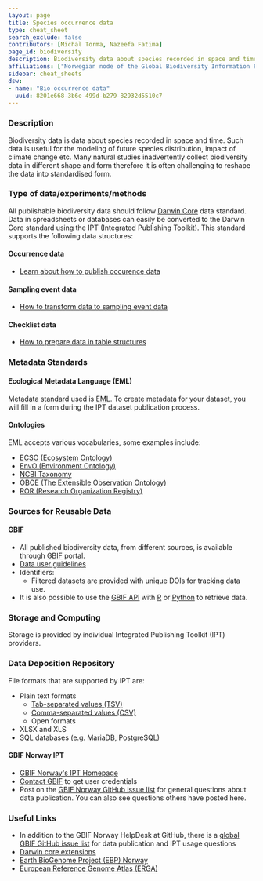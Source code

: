 ```yaml
---
layout: page
title: Species occurrence data
type: cheat_sheet
search_exclude: false
contributors: [Michal Torma, Nazeefa Fatima]
page_id: biodiversity
description: Biodiversity data about species recorded in space and time.
affiliations: ["Norwegian node of the Global Biodiversity Information Facility (GBIF-NO)"]
sidebar: cheat_sheets
dsw:
- name: "Bio occurrence data"
  uuid: 8201e668-3b6e-499d-b279-82932d5510c7
---
```


### Description
Biodiversity data is data about species recorded in space and time. Such data is useful for the modeling of future species distribution, impact of climate change etc. Many natural studies inadvertently collect biodiversity data in different shape and form therefore it is often challenging to reshape the data into standardised form.

### Type of data/experiments/methods
All publishable biodiversity data should follow [Darwin Core](https://dwc.tdwg.org/) data standard. Data in spreadsheets or databases can easily be converted to the Darwin Core standard using the IPT (Integrated Publishing Toolkit).
This standard supports the following data structures:

#### Occurrence data
- [Learn about how to publish occurence data](https://ipt.gbif.org/manual/en/ipt/latest/occurrence-data)

#### Sampling event data
- [How to transform data to sampling event data](https://ipt.gbif.org/manual/en/ipt/latest/sampling-event-data)

#### Checklist data
- [How to prepare data in table structures](https://ipt.gbif.org/manual/en/ipt/latest/checklist-data)

### Metadata Standards
#### Ecological Metadata Language (EML)
Metadata standard used is [EML](https://eml.ecoinformatics.org/). To create metadata for your dataset, you will fill in a form during the IPT dataset publication process.

#### Ontologies
EML accepts various vocabularies, some examples include:
- [ECSO (Ecosystem Ontology)](https://doi.org/10.25504/FAIRsharing.a4ww64)
- [EnvO (Environment Ontology)](https://doi.org/10.25504/FAIRsharing.azqskx)
- [NCBI Taxonomy](https://doi.org/10.25504/FAIRsharing.fj07xj)
- [OBOE (The Extensible Observation Ontology)](https://doi.org/10.25504/FAIRsharing.5970hq)
- [ROR (Research Organization Registry)](https://doi.org/10.25504/FAIRsharing.1jKfji)

### Sources for Reusable Data
#### [GBIF](https://gbif.org)
- All published biodiversity data, from different sources, is available through [GBIF](https://gbif.org) portal.  
- [Data user guidelines](https://www.gbif.org/terms/data-user)
- Identifiers:
  - Filtered datasets are provided with unique DOIs for tracking data use.
- It is also possible to use the [GBIF API](https://www.gbif.org/developer/summary) with [R](https://cran.r-project.org/web/packages/rgbif/index.html) or [Python](https://www.gbif.org/tool/OlyoYyRbKCSCkMKIi4oIT/pygbif-gbif-python-client) to retrieve data.

### Storage and Computing
Storage is provided by individual Integrated Publishing Toolkit (IPT) providers.

### Data Deposition Repository
File formats that are supported by IPT are:
- Plain text formats
  - [Tab-separated values (TSV)](https://doi.org/10.25504/FAIRsharing.a978c9)
  - [Comma-separated values (CSV)](https://doi.org/10.25504/FAIRsharing.1943d4)
  - Open formats
- XLSX and XLS
- SQL databases (e.g. MariaDB, PostgreSQL)

#### GBIF Norway IPT
- [GBIF Norway's IPT Homepage](https://ipt.gbif.no)
- [Contact GBIF](mailto:helpdesk@gbif.no) to get user credentials
- Post on the [GBIF Norway GitHub issue list](https://github.com/gbif-norway/helpdesk/issues) for general questions about data publication. You can also see questions others have posted here.

### Useful Links
<!--Add a list of relevant external/global tools-->
- In addition to the GBIF Norway HelpDesk at GitHub, there is a [global GBIF GitHub issue list](https://github.com/gbif/ipt/issues?q=) for data publication and IPT usage questions
- [Darwin core extensions](https://rs.gbif.org/extension/)
- [Earth BioGenome Project (EBP) Norway](https://www.ebpnor.org/english/)
- [European Reference Genome Atlas (ERGA)](https://www.erga-biodiversity.eu/)
